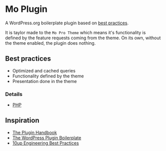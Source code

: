 # Mo Plugin 

A WordPress.org boilerplate plugin based on [best practices](https://developer.wordpress.org/plugins/the-basics/best-practices/).

It is taylor made to the `Mo Pro Theme` which means it's functionality is defined by the feature requests coming from the theme. On its own, without the theme enabled, the plugin does nothing. 

## Best practices

* Optimized and cached queries
* Functionality defined by the theme
* Presentation done in the theme

### Details

* [PHP](PHP.md)

## Inspiration

* [The Plugin Handbook](https://developer.wordpress.org/plugins/)
* [The WordPress Plugin Boilerplate](http://wppb.io/)
* [10up Engineering Best Practices](https://10up.github.io/Engineering-Best-Practices/)

